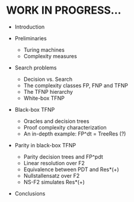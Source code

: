 # WORK IN PROGRESS...

- Introduction
- Preliminaries
    - Turing machines
    - Complexity measures

- Search problems
    - Decision vs. Search
    - The complexity classes FP, FNP and TFNP
    - The TFNP hierarchy
    - White-box TFNP

- Black-box TFNP
    - Oracles and decision trees
    - Proof complexity characterization
    - An in-depth example: FP^dt = TreeRes (?)

- Parity in black-box TFNP
    - Parity decision trees and FP^pdt
    - Linear resolution over F2
    - Equivalence between PDT and Res*(+)
    - Nullstallensatz over F2
    - NS-F2 simulates Res*(+)

- Conclusions
